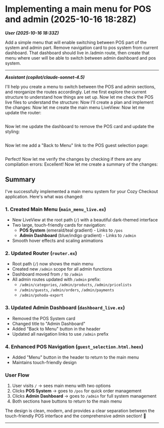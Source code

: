 <!-- Generated by SpecStory -->

<!-- vscode Session 31b81396-2463-4f90-b4c5-219ceed975e8 (2025-10-16 18:28Z) -->

# Implementing a main menu for POS and admin (2025-10-16 18:28Z)

_**User (2025-10-16 18:33Z)**_

Add a simple menu that will enable switching between POS part of the system and admin part. Remove navigation card to pos system from current dashboard. That dashboard should live in /admin route, then create that menu where user will be able to switch between admin dashboard and pos system. 

---

_**Assistant (copilot/claude-sonnet-4.5)**_

I'll help you create a menu to switch between the POS and admin sections, and reorganize the routes accordingly. Let me first explore the current structure to understand how things are set up. Now let me check the POS live files to understand the structure: Now I'll create a plan and implement the changes: Now let me create the main menu LiveView: Now let me update the router: 
```

```
Now let me update the dashboard to remove the POS card and update the styling: 
```

```
Now let me add a "Back to Menu" link to the POS guest selection page: 
```

```
Perfect! Now let me verify the changes by checking if there are any compilation errors: Excellent! Now let me create a summary of the changes:

## Summary

I've successfully implemented a main menu system for your Cozy Checkout application. Here's what was changed:

### 1. **Created Main Menu** (`main_menu_live.ex`)
   - New LiveView at the root path (`/`) with a beautiful dark-themed interface
   - Two large, touch-friendly cards for navigation:
     - **POS System** (emerald/teal gradient) - Links to `/pos`
     - **Admin Dashboard** (blue/indigo gradient) - Links to `/admin`
   - Smooth hover effects and scaling animations

### 2. **Updated Router** (`router.ex`)
   - Root path (`/`) now shows the main menu
   - Created new `/admin` scope for all admin functions
   - Dashboard moved from `/` to `/admin`
   - All admin routes updated with `/admin` prefix:
     - `/admin/categories`, `/admin/products`, `/admin/pricelists`
     - `/admin/guests`, `/admin/orders`, `/admin/payments`
     - `/admin/pohoda-export`

### 3. **Updated Admin Dashboard** (`dashboard_live.ex`)
   - Removed the POS System card
   - Changed title to "Admin Dashboard"
   - Added "Back to Menu" button in the header
   - Updated all navigation links to use `/admin` prefix

### 4. **Enhanced POS Navigation** (`guest_selection.html.heex`)
   - Added "Menu" button in the header to return to the main menu
   - Maintains touch-friendly design

### User Flow
1. User visits `/` → sees main menu with two options
2. Clicks **POS System** → goes to `/pos` for quick order management
3. Clicks **Admin Dashboard** → goes to `/admin` for full system management
4. Both sections have buttons to return to the main menu

The design is clean, modern, and provides a clear separation between the touch-friendly POS interface and the comprehensive admin section! 🎉

---

